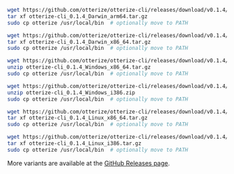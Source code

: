 <Tabs groupId="operating-systems">



<TabItem value="mac" label="Mac">
<Tabs>
<TabItem value="Apple Silicon" label="Apple Silicon">

```bash
wget https://github.com/otterize/otterize-cli/releases/download/v0.1.4/otterize-cli_0.1.4_Darwin_arm64.tar.gz
tar xf otterize-cli_0.1.4_Darwin_arm64.tar.gz
sudo cp otterize /usr/local/bin  # optionally move to PATH
```
</TabItem>
<TabItem value="Intel 64-bit" label="Intel 64-bit">

```bash
wget https://github.com/otterize/otterize-cli/releases/download/v0.1.4/otterize-cli_0.1.4_Darwin_x86_64.tar.gz
tar xf otterize-cli_0.1.4_Darwin_x86_64.tar.gz
sudo cp otterize /usr/local/bin  # optionally move to PATH
```
</TabItem>
</Tabs>
</TabItem>

<TabItem value="windows" label="Windows">
<Tabs>
<TabItem value="64-bit" label="64-bit">

```bash
wget https://github.com/otterize/otterize-cli/releases/download/v0.1.4/otterize-cli_0.1.4_Windows_x86_64.zip
unzip otterize-cli_0.1.4_Windows_x86_64.tar.gz
sudo cp otterize /usr/local/bin  # optionally move to PATH
```
</TabItem>
<TabItem value="32-bit" label="32-bit">

```bash
wget https://github.com/otterize/otterize-cli/releases/download/v0.1.4/otterize-cli_0.1.4_Windows_i386.zip
unzip otterize-cli_0.1.4_Windows_i386.zip
sudo cp otterize /usr/local/bin  # optionally move to PATH
```
</TabItem>
</Tabs>
</TabItem>
<TabItem value="linux" label="Linux">
<Tabs>
<TabItem value="amd64" label="amd64">

```bash
wget https://github.com/otterize/otterize-cli/releases/download/v0.1.4/otterize-cli_0.1.4_Linux_x86_64.tar.gz
tar xf otterize-cli_0.1.4_Linux_x86_64.tar.gz
sudo cp otterize /usr/local/bin  # optionally move to PATH
```
</TabItem>
<TabItem value="i386" label="i386">

```bash
wget https://github.com/otterize/otterize-cli/releases/download/v0.1.4/otterize-cli_0.1.4_Linux_i386.tar.gz
tar xf otterize-cli_0.1.4_Linux_i386.tar.gz
sudo cp otterize /usr/local/bin  # optionally move to PATH
```
</TabItem>
</Tabs>
</TabItem>

</Tabs>

More variants are available at the [GitHub Releases page](https://github.com/otterize/otterize-cli/releases).
